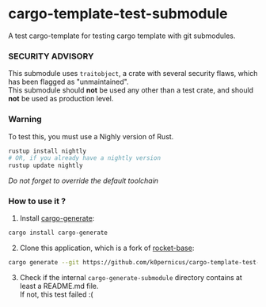 # cargo-template-test-submodule

A test cargo-template for testing cargo template with git submodules.

### SECURITY ADVISORY

This submodule uses `traitobject`, a crate with several security flaws, which has been flagged as "unmaintained".  
This submodule should **not** be used any other than a test crate, and should **not** be used as production level.

### Warning

To test this, you must use a Nighly version of Rust.

```bash
rustup install nightly
# OR, if you already have a nightly version
rustup update nightly
```

*Do not forget to override the default toolchain*

### How to use it ?

1. Install [cargo-generate](https://github.com/ashleygwilliams/cargo-generate):

```sh
cargo install cargo-generate
```

2. Clone this application, which is a fork of [rocket-base](https://github.com/k0pernicus/cargo-template-rocket-base):

```sh
cargo generate --git https://github.com/k0pernicus/cargo-template-test-submodule --name test-submodule
```

3. Check if the internal `cargo-generate-submodule` directory contains at least a README.md file.  
If not, this test failed :(
